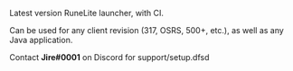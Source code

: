 Latest version RuneLite launcher, with CI.

Can be used for any client revision (317, OSRS, 500+, etc.), as well as any Java application.

Contact **Jire#0001** on Discord for support/setup.dfsd